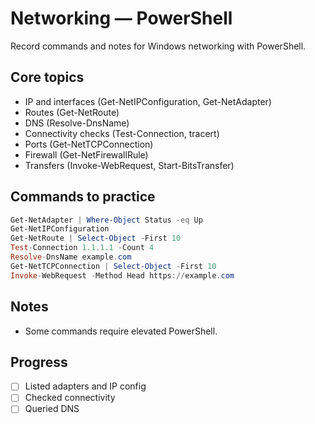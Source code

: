 # Networking — PowerShell

Record commands and notes for Windows networking with PowerShell.

## Core topics
- IP and interfaces (Get-NetIPConfiguration, Get-NetAdapter)
- Routes (Get-NetRoute)
- DNS (Resolve-DnsName)
- Connectivity checks (Test-Connection, tracert)
- Ports (Get-NetTCPConnection)
- Firewall (Get-NetFirewallRule)
- Transfers (Invoke-WebRequest, Start-BitsTransfer)

## Commands to practice
```powershell
Get-NetAdapter | Where-Object Status -eq Up
Get-NetIPConfiguration
Get-NetRoute | Select-Object -First 10
Test-Connection 1.1.1.1 -Count 4
Resolve-DnsName example.com
Get-NetTCPConnection | Select-Object -First 10
Invoke-WebRequest -Method Head https://example.com
```

## Notes
- Some commands require elevated PowerShell.

## Progress
- [ ] Listed adapters and IP config
- [ ] Checked connectivity
- [ ] Queried DNS
